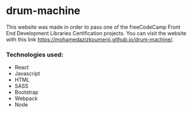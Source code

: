# drum-machine
This website was made in order to pass one of the freeCodeCamp Front End Development Libraries Certification projects. You can visit the website with this link https://mohamedazizkoumenji.github.io/drum-machine/.
### Technologies used:
- React
- Javascript
- HTML
- SASS
- Bootstrap
- Webpack
- Node

